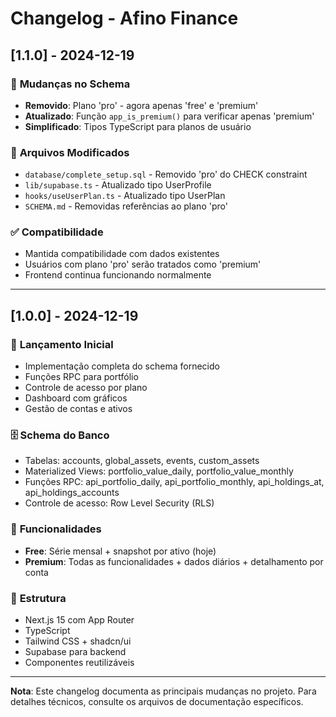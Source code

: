 # Changelog - Afino Finance

## [1.1.0] - 2024-12-19

### 🔄 **Mudanças no Schema**
- **Removido**: Plano 'pro' - agora apenas 'free' e 'premium'
- **Atualizado**: Função `app_is_premium()` para verificar apenas 'premium'
- **Simplificado**: Tipos TypeScript para planos de usuário

### 📝 **Arquivos Modificados**
- `database/complete_setup.sql` - Removido 'pro' do CHECK constraint
- `lib/supabase.ts` - Atualizado tipo UserProfile
- `hooks/useUserPlan.ts` - Atualizado tipo UserPlan
- `SCHEMA.md` - Removidas referências ao plano 'pro'

### ✅ **Compatibilidade**
- Mantida compatibilidade com dados existentes
- Usuários com plano 'pro' serão tratados como 'premium'
- Frontend continua funcionando normalmente

---

## [1.0.0] - 2024-12-19

### 🎉 **Lançamento Inicial**
- Implementação completa do schema fornecido
- Funções RPC para portfólio
- Controle de acesso por plano
- Dashboard com gráficos
- Gestão de contas e ativos

### 🗄️ **Schema do Banco**
- Tabelas: accounts, global_assets, events, custom_assets
- Materialized Views: portfolio_value_daily, portfolio_value_monthly
- Funções RPC: api_portfolio_daily, api_portfolio_monthly, api_holdings_at, api_holdings_accounts
- Controle de acesso: Row Level Security (RLS)

### 🎯 **Funcionalidades**
- **Free**: Série mensal + snapshot por ativo (hoje)
- **Premium**: Todas as funcionalidades + dados diários + detalhamento por conta

### 📁 **Estrutura**
- Next.js 15 com App Router
- TypeScript
- Tailwind CSS + shadcn/ui
- Supabase para backend
- Componentes reutilizáveis

---

**Nota**: Este changelog documenta as principais mudanças no projeto. Para detalhes técnicos, consulte os arquivos de documentação específicos. 
